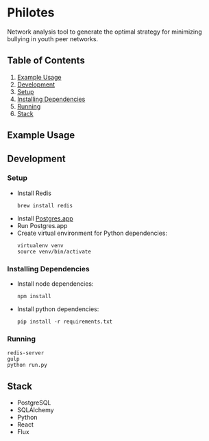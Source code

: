 # Philotes
Network analysis tool to generate the optimal strategy for minimizing bullying in youth peer networks.

## Table of Contents

1. [Example Usage](#example-usage)
2. [Development](#development)
  1. [Setup](#setup)
  2. [Installing Dependencies](#installing-dependencies)
  3. [Running](#running)
3. [Stack](#Stack)

## Example Usage

## Development

### Setup
- Install Redis
  ```
  brew install redis
  ```
- Install [Postgres.app](http://postgresapp.com/)
- Run Postgres.app
- Create virtual environment for Python dependencies:
  ```
  virtualenv venv
  source venv/bin/activate
  ```

### Installing Dependencies
- Install node dependencies:
  ```
  npm install
  ```

- Install python dependencies:
  ```
  pip install -r requirements.txt
  ```

### Running
```
redis-server
gulp
python run.py
```

## Stack

- PostgreSQL
- SQLAlchemy
- Python
- React
- Flux